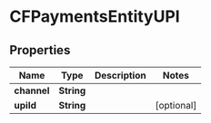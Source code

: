 

# CFPaymentsEntityUPI


## Properties

| Name | Type | Description | Notes |
|------------ | ------------- | ------------- | -------------|
|**channel** | **String** |  |  |
|**upiId** | **String** |  |  [optional] |



